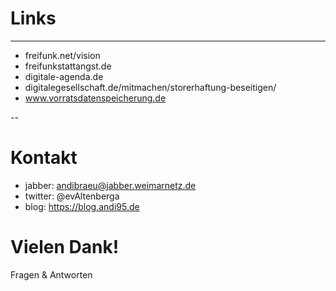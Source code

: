 # Links

----

* freifunk.net/vision
* freifunkstattangst.de
* digitale-agenda.de
* digitalegesellschaft.de/mitmachen/storerhaftung-beseitigen/
* www.vorratsdatenspeicherung.de

--

# Kontakt

* jabber: andibraeu@jabber.weimarnetz.de
* twitter: @evAltenberga
* blog: https://blog.andi95.de

# Vielen Dank!

 Fragen & Antworten
